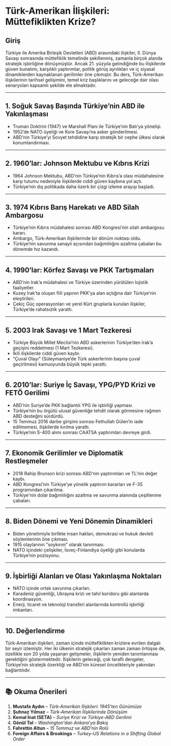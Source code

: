 # Türk-Amerikan İlişkileri: Müttefiklikten Krize?

## Giriş

Türkiye ile Amerika Birleşik Devletleri (ABD) arasındaki ilişkiler, II. Dünya Savaşı sonrasında müttefiklik temelinde şekillenmiş, zamanla birçok alanda stratejik işbirliğine dönüşmüştür. Ancak 21. yüzyıla gelindiğinde bu ilişkilerde güven bunalımı, karşılıklı yaptırımlar, politik görüş ayrılıkları ve iç siyasal dinamiklerden kaynaklanan gerilimler öne çıkmıştır. Bu ders, Türk-Amerikan ilişkilerinin tarihsel gelişimini, temel kriz başlıklarını ve geleceğe dair olası senaryoları kapsamlı şekilde ele almaktadır.

---

## 1. Soğuk Savaş Başında Türkiye’nin ABD ile Yakınlaşması

- Truman Doktrini (1947) ve Marshall Planı ile Türkiye’nin Batı’ya yönelişi.
- 1952’de NATO üyeliği ve Kore Savaşı’na asker gönderilmesi.
- ABD’nin Türkiye’yi Sovyet tehdidine karşı stratejik bir cephe ülkesi olarak konumlandırması.

---

## 2. 1960’lar: Johnson Mektubu ve Kıbrıs Krizi

- 1964 Johnson Mektubu, ABD’nin Türkiye’nin Kıbrıs’a olası müdahalesine karşı tutumu nedeniyle ilişkilerde ciddi güven kaybına yol açtı.
- Türkiye’nin dış politikada daha özerk bir çizgi izleme arayışı başladı.

---

## 3. 1974 Kıbrıs Barış Harekatı ve ABD Silah Ambargosu

- Türkiye’nin Kıbrıs müdahalesi sonrası ABD Kongresi’nin silah ambargosu kararı.
- Ambargo, Türk-Amerikan ilişkilerinde bir dönüm noktası oldu.
- Türkiye’nin savunma sanayii açısından bağımlılığını azaltma çabaları bu dönemde hız kazandı.

---

## 4. 1990’lar: Körfez Savaşı ve PKK Tartışmaları

- ABD’nin Irak’a müdahalesi ve Türkiye üzerinden yürütülen lojistik faaliyetler.
- Kuzey Irak’ta oluşan fiili yapının PKK’ya alan açtığına dair Türkiye’nin eleştirileri.
- Çekiç Güç operasyonları ve yerel Kürt gruplarla kurulan ilişkiler, Türkiye’de rahatsızlık yarattı.

---

## 5. 2003 Irak Savaşı ve 1 Mart Tezkeresi

- Türkiye Büyük Millet Meclisi’nin ABD askerlerinin Türkiye’den Irak’a geçişini reddetmesi (1 Mart Tezkeresi).
- İkili ilişkilerde ciddi güven kaybı.
- “Çuval Olayı” (Süleymaniye’de Türk askerlerinin başına çuval geçirilmesi) kamuoyunda büyük tepki yarattı.

---

## 6. 2010’lar: Suriye İç Savaşı, YPG/PYD Krizi ve FETÖ Gerilimi

- ABD’nin Suriye’de PKK bağlantılı YPG ile işbirliği yapması.
- Türkiye’nin bu örgütü ulusal güvenliğe tehdit olarak görmesine rağmen ABD desteğini sürdürdü.
- 15 Temmuz 2016 darbe girişimi sonrası Fethullah Gülen’in iade edilmemesi, ilişkilerde kırılma yarattı.
- Türkiye’nin S-400 alımı sonrası CAATSA yaptırımları devreye girdi.

---

## 7. Ekonomik Gerilimler ve Diplomatik Restleşmeler

- 2018 Rahip Brunson krizi sonrası ABD’nin yaptırımları ve TL’nin değer kaybı.
- ABD Kongresi’nin Türkiye’ye yönelik yaptırım kararları ve F-35 programından çıkarılma.
- Türkiye'nin dolar bağımlılığını azaltma ve savunma alanında çeşitlenme çabaları.

---

## 8. Biden Dönemi ve Yeni Dönemin Dinamikleri

- Biden yönetimiyle birlikte insan hakları, demokrasi ve hukuk devleti söylemlerinin öne çıkması.
- 1915 olaylarının "soykırım" olarak tanınması.
- NATO içindeki çelişkiler, İsveç-Finlandiya üyeliği gibi konularda Türkiye’nin pozisyonu.

---

## 9. İşbirliği Alanları ve Olası Yakınlaşma Noktaları

- NATO içinde ortak savunma çıkarları.
- Karadeniz güvenliği, Ukrayna krizi ve tahıl koridoru gibi alanlarda koordinasyon.
- Enerji, ticaret ve teknoloji transferi alanlarında kontrollü işbirliği imkanları.

---

## 10. Değerlendirme

Türk-Amerikan ilişkileri, zaman içinde müttefiklikten krizlere evrilen dalgalı bir seyir izlemiştir. Her iki ülkenin stratejik çıkarları zaman zaman örtüşse de, özellikle son 20 yılda yaşanan gelişmeler, ilişkilerin yeniden tanımlanması gerektiğini göstermektedir. İlişkilerin geleceği, çok taraflı dengeler, Türkiye’nin stratejik özerkliği ve ABD’nin küresel öncelikleriyle yakından bağlantılıdır.

---

## 📚 Okuma Önerileri

1. **Mustafa Aydın** – _Türk-Amerikan İlişkileri: 1945'ten Günümüze_
2. **Şuhnaz Yılmaz** – _Türk-Amerikan İlişkilerinde Dönüşüm_
3. **Kemal İnat (SETA)** – _Suriye Krizi ve Türkiye-ABD Gerilimi_
4. **Gönül Tol** – _Washington'dan Ankara'ya Bakış_
5. **Fahrettin Altun** – _15 Temmuz ve ABD’nin Rolü_
6. **Foreign Affairs & Brookings** – _Turkey-US Relations in a Shifting Global Order_
